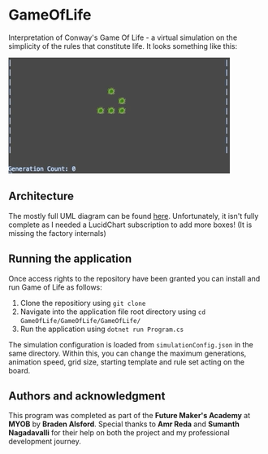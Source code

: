 # GameOfLife

Interpretation of Conway's Game Of Life - a virtual simulation on the simplicity of the rules that constitute life. It looks something like this:

![](Glider.gif)

## Architecture
The mostly full UML diagram can be found [here](../UML-Diagram.png).
Unfortunately, it isn't fully complete as I needed a LucidChart subscription to add more boxes! (It is missing the factory internals)

## Running the application
Once access rights to the repository have been granted you can install and run Game of Life as follows:

1. Clone the repositiory using ``git clone``
2. Navigate into the application file root directory using ``cd GameOfLife/GameOfLife/GameOfLife/``
3. Run the application using ``dotnet run Program.cs``

The simulation configuration is loaded from ``simulationConfig.json`` in the same directory. Within this, you can change the maximum generations, animation speed, grid size, starting template and rule set acting on the board.

## Authors and acknowledgment

This program was completed as part of the **Future Maker's Academy** at **MYOB** by **Braden Alsford**. 
Special thanks to **Amr Reda** and **Sumanth Nagadavalli** for their help on both the project and my professional development journey. 
